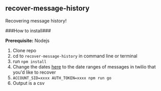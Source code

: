 ## recover-message-history ##
Recovering message history!

###How to install###

**Prerequisite:** Nodejs

1. Clone repo
2. cd to `recover-message-history` in command line or terminal
3. run `npm install`
4. Change the dates [here](https://github.com/politics-rewired/recover-message-history/blob/master/src/index.ts#L9) to the date ranges of messages in twilio that you'd like to recover
5. `ACCOUNT_SID=xxxx AUTH_TOKEN=xxxx npm run go`
6. Output is a csv
